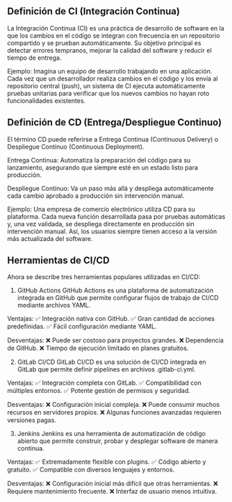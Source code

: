 ## Definición de CI (Integración Continua)
La Integración Continua (CI) es una práctica de desarrollo de software en la que los cambios en el código se integran con frecuencia en un repositorio compartido y se prueban automáticamente. Su objetivo principal es detectar errores tempranos, mejorar la calidad del software y reducir el tiempo de entrega.

Ejemplo: Imagina un equipo de desarrollo trabajando en una aplicación. Cada vez que un desarrollador realiza cambios en el código y los envía al repositorio central (push), un sistema de CI ejecuta automáticamente pruebas unitarias para verificar que los nuevos cambios no hayan roto funcionalidades existentes.

## Definición de CD (Entrega/Despliegue Continuo)
El término CD puede referirse a Entrega Continua (Continuous Delivery) o Despliegue Continuo (Continuous Deployment).

Entrega Continua: Automatiza la preparación del código para su lanzamiento, asegurando que siempre esté en un estado listo para producción.

Despliegue Continuo: Va un paso más allá y despliega automáticamente cada cambio aprobado a producción sin intervención manual.

Ejemplo: Una empresa de comercio electrónico utiliza CD para su plataforma. Cada nueva función desarrollada pasa por pruebas automáticas y, una vez validada, se despliega directamente en producción sin intervención manual. Así, los usuarios siempre tienen acceso a la versión más actualizada del software.

## Herramientas de CI/CD
Ahora se describe tres herramientas populares utilizadas en CI/CD:

1. GitHub Actions
GitHub Actions es una plataforma de automatización integrada en GitHub que permite configurar flujos de trabajo de CI/CD mediante archivos YAML.

Ventajas: ✅ Integración nativa con GitHub. ✅ Gran cantidad de acciones predefinidas. ✅ Fácil configuración mediante YAML.

Desventajas: ❌ Puede ser costoso para proyectos grandes. ❌ Dependencia de GitHub. ❌ Tiempo de ejecución limitado en planes gratuitos.

2. GitLab CI/CD
GitLab CI/CD es una solución de CI/CD integrada en GitLab que permite definir pipelines en archivos .gitlab-ci.yml.

Ventajas: ✅ Integración completa con GitLab. ✅ Compatibilidad con múltiples entornos. ✅ Potente gestión de permisos y seguridad.

Desventajas: ❌ Configuración inicial compleja. ❌ Puede consumir muchos recursos en servidores propios. ❌ Algunas funciones avanzadas requieren versiones pagas.

3. Jenkins
Jenkins es una herramienta de automatización de código abierto que permite construir, probar y desplegar software de manera continua.

Ventajas: ✅ Extremadamente flexible con plugins. ✅ Código abierto y gratuito. ✅ Compatible con diversos lenguajes y entornos.

Desventajas: ❌ Configuración inicial más difícil que otras herramientas. ❌ Requiere mantenimiento frecuente. ❌ Interfaz de usuario menos intuitiva.